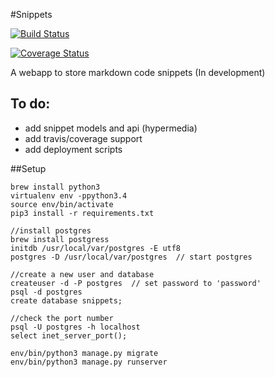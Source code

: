 #Snippets

[![Build Status](https://travis-ci.org/maximilianhurl/snippets.svg)](https://travis-ci.org/maximilianhurl/snippets)

[![Coverage Status](https://coveralls.io/repos/maximilianhurl/snippets/badge.svg)](https://coveralls.io/r/maximilianhurl/snippets)

A webapp to store markdown code snippets (In development)

## To do:

- add snippet models and api (hypermedia)
- add travis/coverage support
- add deployment scripts

##Setup
	
	brew install python3
	virtualenv env -ppython3.4
	source env/bin/activate
	pip3 install -r requirements.txt

    //install postgres
    brew install postgress
    initdb /usr/local/var/postgres -E utf8
    postgres -D /usr/local/var/postgres  // start postgres

    //create a new user and database
    createuser -d -P postgres  // set password to 'password'
    psql -d postgres
    create database snippets;

    //check the port number
    psql -U postgres -h localhost
    select inet_server_port();

    env/bin/python3 manage.py migrate
    env/bin/python3 manage.py runserver